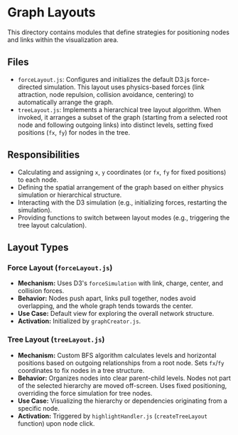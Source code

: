 # Graph Layouts

This directory contains modules that define strategies for positioning nodes and links within the visualization area.

## Files

- `forceLayout.js`: Configures and initializes the default D3.js force-directed simulation. This layout uses physics-based forces (link attraction, node repulsion, collision avoidance, centering) to automatically arrange the graph.
- `treeLayout.js`: Implements a hierarchical tree layout algorithm. When invoked, it arranges a subset of the graph (starting from a selected root node and following outgoing links) into distinct levels, setting fixed positions (`fx`, `fy`) for nodes in the tree.

## Responsibilities

- Calculating and assigning `x`, `y` coordinates (or `fx`, `fy` for fixed positions) to each node.
- Defining the spatial arrangement of the graph based on either physics simulation or hierarchical structure.
- Interacting with the D3 simulation (e.g., initializing forces, restarting the simulation).
- Providing functions to switch between layout modes (e.g., triggering the tree layout calculation).

## Layout Types

### Force Layout (`forceLayout.js`)

- **Mechanism:** Uses D3's `forceSimulation` with link, charge, center, and collision forces.
- **Behavior:** Nodes push apart, links pull together, nodes avoid overlapping, and the whole graph tends towards the center.
- **Use Case:** Default view for exploring the overall network structure.
- **Activation:** Initialized by `graphCreator.js`.

### Tree Layout (`treeLayout.js`)

- **Mechanism:** Custom BFS algorithm calculates levels and horizontal positions based on outgoing relationships from a root node. Sets `fx`/`fy` coordinates to fix nodes in a tree structure.
- **Behavior:** Organizes nodes into clear parent-child levels. Nodes not part of the selected hierarchy are moved off-screen. Uses fixed positioning, overriding the force simulation for tree nodes.
- **Use Case:** Visualizing the hierarchy or dependencies originating from a specific node.
- **Activation:** Triggered by `highlightHandler.js` (`createTreeLayout` function) upon node click.
